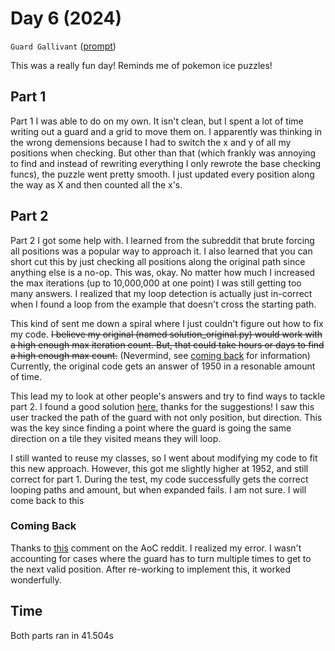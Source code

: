 # Day 6 (2024)

`Guard Gallivant` ([prompt](https://adventofcode.com/2024/day/6))

This was a really fun day! Reminds me of pokemon ice puzzles!

## Part 1

Part 1 I was able to do on my own. It isn't clean, but I spent a lot of time writing out a guard and a grid to move them on. I apparently was thinking in the wrong demensions because I had to switch the x and y of all my positions when checking. But other than that (which frankly was annoying to find and instead of rewriting everything I only rewrote the base checking funcs), the puzzle went pretty smooth. I just updated every position along the way as X and then counted all the x's.

## Part 2

Part 2 I got some help with. I learned from the subreddit that brute forcing all positions was a popular way to approach it. I also learned that you can short cut this by just checking all positions along the original path since anything else is a no-op. This was, okay. No matter how much I increased the max iterations (up to 10,000,000 at one point) I was still getting too many answers. I realized that my loop detection is actually just in-correct when I found a loop from the example that doesn't cross the starting path.

This kind of sent me down a spiral where I just couldn't figure out how to fix my code. ~~I believe my original (named solution_original.py) would work with a high enough max iteration count. But, that could take hours or days to find a high enough max count.~~ (Nevermind, see [coming back](#coming-back) for information) Currently, the original code gets an answer of 1950 in a resonable amount of time.

This lead my to look at other people's answers and try to find ways to tackle part 2. I found a good solution [here](https://github.com/WinslowJosiah/adventofcode/blob/main/aoc/2024/day06/__init__.py), thanks for the suggestions! I saw this user tracked the path of the guard with not only position, but direction. This was the key since finding a point where the guard is going the same direction on a tile they visited means they will loop.

I still wanted to reuse my classes, so I went about modifying my code to fit this new approach. However, this got me slightly higher at 1952, and still correct for part 1. During the test, my code successfully gets the correct looping paths and amount, but when expanded fails. I am not sure. I will come back to this

### Coming Back

Thanks to [this](https://www.reddit.com/r/adventofcode/comments/1h8vq51/comment/m0vxnn1/?utm_source=share&utm_medium=web3x&utm_name=web3xcss&utm_term=1&utm_content=share_button) comment on the AoC reddit. I realized my error. I wasn't accounting for cases where the guard has to turn multiple times to get to the next valid position. After re-working to implement this, it worked wonderfully.

## Time

Both parts ran in 41.504s 